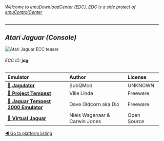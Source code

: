 ###### Welcome to [emuDownloadCenter (EDC)](https://github.com/PhoenixInteractiveNL/emuDownloadCenter/wiki/), EDC is a side project of [emuControlCenter](https://github.com/PhoenixInteractiveNL/emuControlCenter/wiki/)
***
## _Atari Jaguar (Console)_
![](https://raw.githubusercontent.com/wiki/PhoenixInteractiveNL/emuDownloadCenter/images_platform/ecc_jag_teaser.png "Atari Jaguar ECC teaser.")
###### ECC ID: **jag**

| Emulator   | Author      | License     |
|:-----------|:------------|:------------|
| [:file_folder: **Jagulator**](https://github.com/PhoenixInteractiveNL/emuDownloadCenter/wiki/Emulator-jagulator#menu) | SubQMod | UNKNOWN |
| [:file_folder: **Project Tempest**](https://github.com/PhoenixInteractiveNL/emuDownloadCenter/wiki/Emulator-projecttempest#menu) | Ville Linde | Freeware |
| [:file_folder: **Jaguar Tempest 2000 Emulator**](https://github.com/PhoenixInteractiveNL/emuDownloadCenter/wiki/Emulator-t2k#menu) | Dave Oldcorn aka Dio | Freeware |
| [:file_folder: **Virtual Jaguar**](https://github.com/PhoenixInteractiveNL/emuDownloadCenter/wiki/Emulator-virtualjaguar#menu) | Niels Wagenaar & Carwin Jones | Open Source |

[:arrow_backward: Go to platform listing](https://github.com/PhoenixInteractiveNL/emuDownloadCenter/wiki/EDC-Platform-List)
